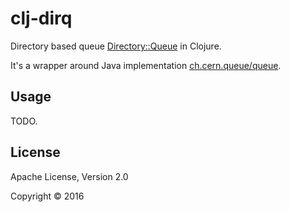 # clj-dirq

Directory based queue [Directory::Queue](http://search.cpan.org/dist/Directory-Queue/) 
in Clojure.  

It's a wrapper around Java implementation [ch.cern.queue/queue](https://github.com/cern-mig/java-dirq).

## Usage

TODO.

## License

Apache License, Version 2.0

Copyright © 2016


